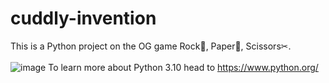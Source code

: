 # cuddly-invention
This is a Python project on the OG game Rock🗿, Paper📰, Scissors✂.
<br><br>![image](https://user-images.githubusercontent.com/55784109/148928355-663a10de-3769-48e7-b96a-9c938cb28104.png)
To learn more about Python 3.10 head to https://www.python.org/

